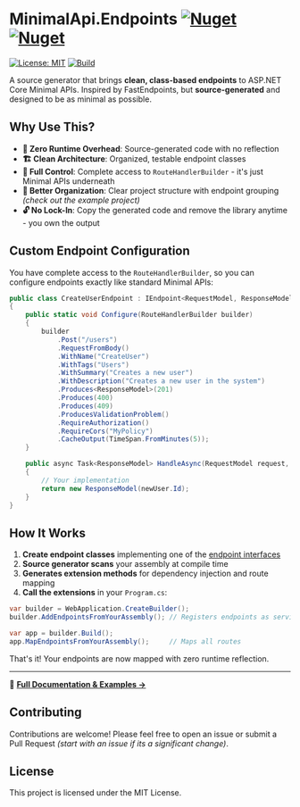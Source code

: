 ﻿# MinimalApi.Endpoints [![Nuget](https://img.shields.io/nuget/v/IeuanWalker.MinimalApi.Endpoints)](https://www.nuget.org/packages/IeuanWalker.MinimalApi.Endpoints) [![Nuget](https://img.shields.io/nuget/dt/IeuanWalker.MinimalApi.Endpoints)](https://www.nuget.org/packages/IeuanWalker.MinimalApi.Endpoints) 

[![License: MIT](https://img.shields.io/badge/License-MIT-green.svg)](https://opensource.org/licenses/MIT)
[![Build](https://github.com/IeuanWalker/Hangfire.RecurringJob/actions/workflows/build.yml/badge.svg)](https://github.com/IeuanWalker/Hangfire.RecurringJob/actions/workflows/build.yml)

A source generator that brings **clean, class-based endpoints** to ASP.NET Core Minimal APIs. Inspired by FastEndpoints, but **source-generated** and designed to be as minimal as possible.

## Why Use This?

- **🚀 Zero Runtime Overhead**: Source-generated code with no reflection
- **🏗️ Clean Architecture**: Organized, testable endpoint classes  
- **🔧 Full Control**: Complete access to `RouteHandlerBuilder` - it's just Minimal APIs underneath
- **📁 Better Organization**: Clear project structure with endpoint grouping _(check out the example project)_
- **🔓 No Lock-In**: Copy the generated code and remove the library anytime - you own the output

## Custom Endpoint Configuration

You have complete access to the `RouteHandlerBuilder`, so you can configure endpoints exactly like standard Minimal APIs:

```csharp
public class CreateUserEndpoint : IEndpoint<RequestModel, ResponseModel>
{
    public static void Configure(RouteHandlerBuilder builder)
    {
		builder
            .Post("/users")
            .RequestFromBody()
            .WithName("CreateUser")
            .WithTags("Users")
            .WithSummary("Creates a new user")
            .WithDescription("Creates a new user in the system")
            .Produces<ResponseModel>(201)
            .Produces(400)
            .Produces(409)
            .ProducesValidationProblem()
            .RequireAuthorization()
            .RequireCors("MyPolicy")
            .CacheOutput(TimeSpan.FromMinutes(5));
    }

    public async Task<ResponseModel> HandleAsync(RequestModel request, CancellationToken ct)
    {
        // Your implementation
        return new ResponseModel(newUser.Id);
    }
}
```

## How It Works

1. **Create endpoint classes** implementing one of the [endpoint interfaces](https://github.com/IeuanWalker/MinimalApi.Endpoints/wiki/Endpoints)
2. **Source generator scans** your assembly at compile time
3. **Generates extension methods** for dependency injection and route mapping
4. **Call the extensions** in your `Program.cs`:

```csharp
var builder = WebApplication.CreateBuilder();
builder.AddEndpointsFromYourAssembly(); // Registers endpoints as services

var app = builder.Build();
app.MapEndpointsFromYourAssembly();     // Maps all routes
```

That's it! Your endpoints are now mapped with zero runtime reflection.

---

📖 **[Full Documentation & Examples →](https://github.com/IeuanWalker/MinimalApi.Endpoints/wiki)**


## Contributing
Contributions are welcome! Please feel free to open an issue or submit a Pull Request _(start with an issue if its a significant change)_.

## License
This project is licensed under the MIT License.
